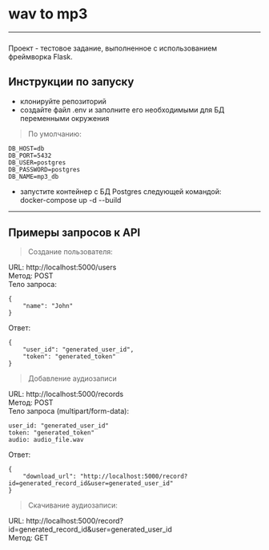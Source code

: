 # wav to mp3
---
###
Проект - тестовое задание, выполненное с использованием фреймворка Flask.
## Инструкции по запуску
 - клонируйте репозиторий
 - создайте файл .env и заполните его необходимыми для БД переменными окружения
> По умолчанию:  

    DB_HOST=db
    DB_PORT=5432
    DB_USER=postgres
    DB_PASSWORD=postgres
    DB_NAME=mp3_db
    
 - запустите контейнер с БД Postgres следующей командой:  
    docker-compose up -d --build 

---
## Примеры запросов к API
>Cоздание пользователя:  

URL: http://localhost:5000/users  
Метод: POST  
Тело запроса:

    {
        "name": "John"
    }
Ответ:

    {
        "user_id": "generated_user_id",
        "token": "generated_token"
    }

> Добавление аудиозаписи

URL: http://localhost:5000/records  
Метод: POST  
Тело запроса (multipart/form-data):  

    user_id: "generated_user_id"
    token: "generated_token"
    audio: audio_file.wav
Ответ:

    {
        "download_url": "http://localhost:5000/record?id=generated_record_id&user=generated_user_id"
    }

> Скачивание аудиозаписи:    

URL: http://localhost:5000/record?id=generated_record_id&user=generated_user_id  
Метод: GET